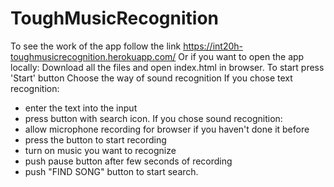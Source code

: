 # ToughMusicRecognition
 
To see the work of the app follow the link https://int20h-toughmusicrecognition.herokuapp.com/
Or if you want to open the app locally:
Download all the files and open index.html in browser.
To start press 'Start' button
Choose the way of sound recognition 
If you chose text recognition:
- enter the text into the input
- press button with search icon.
If you chose sound recognition:
- allow microphone recording for browser if you haven't done it before
- press the button to start recording 
- turn on music you want to recognize
- push pause button after few seconds of recording
- push "FIND SONG" button to start search.
